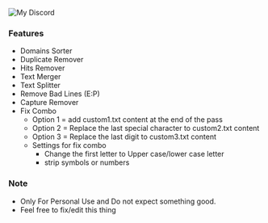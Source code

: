![My Discord](https://discord-readme-badge.vercel.app/api?id=953450694189404160)

### Features

- Domains Sorter
- Duplicate Remover
- Hits Remover
- Text Merger
- Text Splitter
- Remove Bad Lines (E:P)
- Capture Remover
- Fix Combo
   - Option 1 = add custom1.txt content at the end of the pass
   - Option 2 = Replace the last special character to custom2.txt content
   - Option 3 = Replace the last digit to custom3.txt content
   * Settings for fix combo
      - Change the first letter to Upper case/lower case letter
      - strip symbols or numbers
	  
### Note
- Only  For Personal Use and Do not expect something good.
- Feel free to fix/edit this thing 
